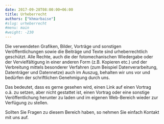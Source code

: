 ```yaml
---
date: 2017-09-28T08:00:00+06:00
title: Urheberrecht
authors: ["khmarbaise"]
#slug: urheberrecht
#menu: main
#weight: -230
---
```


Die verwendeten Grafiken, Bilder, Vorträge und sonstigen Veröffentlichungen
sowie die Beiträge und Texte sind urheberrechtlich geschützt. Alle Rechte, auch
die der fotomechanischen Wiedergabe oder der Vervielfältigung in einer anderen Form (z.B. Kopieren
etc.) und der Verbreitung mittels besonderer Verfahren
(zum Beispiel Datenverarbeitung, Datenträger und Datennetze) auch im Auszug,
behalten wir uns vor und bedürfen der schriftlichen Genehmigung durch uns.

Das bedeutet, dass es gerne gesehen wird, einen Link auf einen Vortrag o.ä. zu
setzen, aber nicht gestattet ist, einen Vortrag oder eine sonstige Veröffentlichung
herunter zu laden und im eigenen Web-Bereich wieder zur Verfügung zu stellen.

Sollten Sie Fragen zu diesem Bereich haben, so nehmen Sie einfach Kontakt mit
uns auf.

